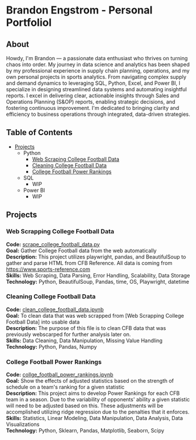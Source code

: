# Brandon Engstrom - Personal Portfoliol

## About 

Howdy, I'm Brandon — a passionate data enthusiast who thrives on turning chaos into order. My journey in data science and analytics has been shaped by my professional experience in supply chain planning, operations, and my own personal projects in sports analytics. From navigating complex supply and demand dynamics to leveraging SQL, Python, Excel, and Power BI, I specialize in designing streamlined data systems and automating insightful reports. I excel in delivering clear, actionable insights through Sales and Operations Planning (S&OP) reports, enabling strategic decisions, and fostering continuous improvement. I'm dedicated to bringing clarity and efficiency to business operations through integrated, data-driven strategies.

## Table of Contents
  - [Projects](##Projects)
    - Python
      - [Web Scraping College Football Data](https://github.com/brandonvengstrom/personal_portfolio/blob/main/scrape_college_football_data.py)
      - [Cleaning College Football Data](https://github.com/brandonvengstrom/personal_portfolio/blob/main/clean_college_football_data.ipynb)
      - [College Football Power Rankings](https://github.com/brandonvengstrom/personal_portfolio/blob/main/college_football_power_rankings.ipynb)
    - SQL
      - WIP
    - Power BI
      - WIP

## Projects

### Web Scrapping College Football Data
**Code:** [scrape_college_football_data.py](https://github.com/brandonvengstrom/personal_portfolio/blob/main/scrape_college_football_data.py)  
**Goal:** Gather College Football data from the web automatically   
**Description:** This project utilizes playwright, pandas, and BeautifulSoup to gather and parse HTML from CFB Reference. All data is coming from https://www.sports-reference.com  
**Skills:** Web Scraping, Data Parsing, Error Handling, Scalability, Data Storage  
**Technology:** Python, BeautifulSoup, Pandas, time, OS, Playwright, datetime  

### Cleaning College Football Data

**Code:** [clean_college_football_data.ipynb](https://github.com/brandonvengstrom/personal_portfolio/blob/main/clean_college_football_data.ipynb)  
**Goal:** To clean data that was web scrapped from [Web Scrapping College Football Data] into usable data   
**Description:** The purpose of this file is to clean CFB data that was previously webscarped for further analysis later on.  
**Skills:** Data Cleaning, Data Manipulation, Missing Value Handling  
**Technology:** Python, Pandas, Numpy  

### College Football Power Rankings

**Code:** [collge_football_power_rankings.ipynb](https://github.com/brandonvengstrom/personal_portfolio/blob/main/college_football_power_rankings.ipynb)  
**Goal:** Show the effects of adjusted statistics based on the strength of schedule on a team's ranking for a given statistic  
**Description:** This project aims to develop Power Rankings for each CFB team in a season. Due to the variability of opponents' ability a given statistic will need to be adjusted based on this. These adjustments will be accomplished utilizing ridge regression due to the penalties that it enforces.  
**Skills:** Statistics, Linear Modeling, Data Manipulation, Data Analysis, Data Visualizations  
**Technology:** Python, Sklearn, Pandas, Matplotlib, Seaborn, Scipy  

